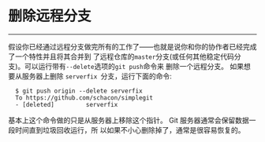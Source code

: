 # 删除远程分支
---- 
假设你已经通过远程分支做完所有的工作了——也就是说你和你的协作者已经完成了一个特性并且将其合并到 了远程仓库的`master`分支(或任何其他稳定代码分支)。可以运行带有`--delete`选项的`git push`命令来 删除一个远程分支。 如果想要从服务器上删除 `serverfix `分支，运行下面的命令: 


	
	  $ git push origin --delete serverfix
	  To https://github.com/schacon/simplegit
	  - [deleted]         serverfix


基本上这个命令做的只是从服务器上移除这个指针。 Git 服务器通常会保留数据一段时间直到垃圾回收运行，所 以如果不小心删除掉了，通常是很容易恢复的。 

